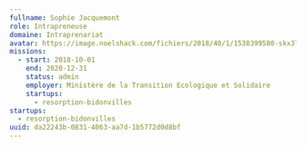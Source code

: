 ```yaml
---
fullname: Sophie Jacquemont
role: Intrapreneuse
domaine: Intraprenariat
avatar: https://image.noelshack.com/fichiers/2018/40/1/1538399580-skx3ldpq.jpg
missions:
  - start: 2018-10-01
    end: 2020-12-31
    status: admin
    employer: Ministère de la Transition Ecologique et Solidaire
    startups:
      - resorption-bidonvilles
startups:
  - resorption-bidonvilles
uuid: da22243b-0831-4063-aa7d-1b5772d0d8bf
---
```

